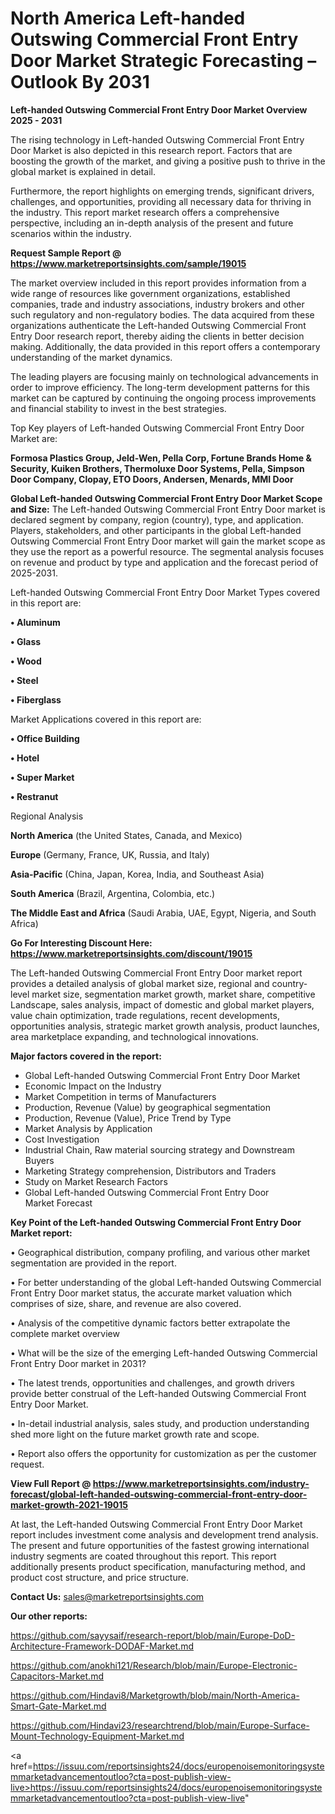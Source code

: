 # North America Left-handed Outswing Commercial Front Entry Door Market Strategic Forecasting – Outlook By 2031

<Strong> Left-handed Outswing Commercial Front Entry Door Market Overview 2025 - 2031</strong>

The rising technology in Left-handed Outswing Commercial Front Entry Door Market is also depicted in this research report. Factors that are boosting the growth of the market, and giving a positive push to thrive in the global market is explained in detail.

Furthermore, the report highlights on emerging trends, significant drivers, challenges, and opportunities, providing all necessary data for thriving in the industry. This report market research offers a comprehensive perspective, including an in-depth analysis of the present and future scenarios within the industry.

<strong>Request Sample Report @ <a href=https://www.marketreportsinsights.com/sample/19015>https://www.marketreportsinsights.com/sample/19015</a></strong>

The market overview included in this report provides information from a wide range of resources like government organizations, established companies, trade and industry associations, industry brokers and other such regulatory and non-regulatory bodies. The data acquired from these organizations authenticate the Left-handed Outswing Commercial Front Entry Door research report, thereby aiding the clients in better decision making. Additionally, the data provided in this report offers a contemporary understanding of the market dynamics.

The leading players are focusing mainly on technological advancements in order to improve efficiency. The long-term development patterns for this market can be captured by continuing the ongoing process improvements and financial stability to invest in the best strategies.

Top Key players of Left-handed Outswing Commercial Front Entry Door Market are:

<strong>Formosa Plastics Group, Jeld-Wen, Pella Corp, Fortune Brands Home & Security, Kuiken Brothers, Thermoluxe Door Systems, Pella, Simpson Door Company, Clopay, ETO Doors, Andersen, Menards, MMI Door</strong>

<strong><b>Global Left-handed Outswing Commercial Front Entry Door Market Scope and Size:</b></strong>
The Left-handed Outswing Commercial Front Entry Door market is declared segment by company, region (country), type, and application. Players, stakeholders, and other participants in the global Left-handed Outswing Commercial Front Entry Door market will gain the market scope as they use the report as a powerful resource. The segmental analysis focuses on revenue and product by type and application and the forecast period of 2025-2031.

Left-handed Outswing Commercial Front Entry Door Market Types covered in this report are:

<strong>• Aluminum

• Glass

• Wood

• Steel

• Fiberglass</strong>

Market Applications covered in this report are:

<strong>• Office Building

• Hotel

• Super Market

• Restranut</strong> 

Regional Analysis

<strong>North America</strong> (the United States, Canada, and Mexico)

<strong>Europe</strong> (Germany, France, UK, Russia, and Italy)

<strong>Asia-Pacific</strong> (China, Japan, Korea, India, and Southeast Asia)

<strong>South America</strong> (Brazil, Argentina, Colombia, etc.)

<strong>The Middle East and Africa</strong> (Saudi Arabia, UAE, Egypt, Nigeria, and South Africa)

<strong>Go For Interesting Discount Here: <a href=https://www.marketreportsinsights.com/discount/19015>https://www.marketreportsinsights.com/discount/19015</a></strong>

The Left-handed Outswing Commercial Front Entry Door market report provides a detailed analysis of global market size, regional and country-level market size, segmentation market growth, market share, competitive Landscape, sales analysis, impact of domestic and global market players, value chain optimization, trade regulations, recent developments, opportunities analysis, strategic market growth analysis, product launches, area marketplace expanding, and technological innovations.

<strong><b>Major factors covered in the report:</b></strong>
<ul>
  <li>Global Left-handed Outswing Commercial Front Entry Door Market </li>
  <li>Economic Impact on the Industry</li>
  <li>Market Competition in terms of Manufacturers</li>
  <li>Production, Revenue (Value) by geographical segmentation</li>
  <li>Production, Revenue (Value), Price Trend by Type</li>
  <li>Market Analysis by Application</li>
  <li>Cost Investigation</li>
  <li>Industrial Chain, Raw material sourcing strategy and Downstream Buyers</li>
  <li>Marketing Strategy comprehension, Distributors and Traders</li>
  <li>Study on Market Research Factors</li>
  <li>Global Left-handed Outswing Commercial Front Entry Door Market Forecast</li>
</ul>

<strong><b>Key Point of the Left-handed Outswing Commercial Front Entry Door Market report:</b></strong>

• Geographical distribution, company profiling, and various other market segmentation are provided in the report.

• For better understanding of the global Left-handed Outswing Commercial Front Entry Door market status, the accurate market valuation which comprises of size, share, and revenue are also covered.

• Analysis of the competitive dynamic factors better extrapolate the complete market overview

• What will be the size of the emerging Left-handed Outswing Commercial Front Entry Door market in 2031?

• The latest trends, opportunities and challenges, and growth drivers provide better construal of the Left-handed Outswing Commercial Front Entry Door Market.

• In-detail industrial analysis, sales study, and production understanding shed more light on the future market growth rate and scope.

• Report also offers the opportunity for customization as per the customer request.

<strong><b>View Full Report @ <a href=https://www.marketreportsinsights.com/industry-forecast/global-left-handed-outswing-commercial-front-entry-door-market-growth-2021-19015>https://www.marketreportsinsights.com/industry-forecast/global-left-handed-outswing-commercial-front-entry-door-market-growth-2021-19015</a></b></strong>


At last, the Left-handed Outswing Commercial Front Entry Door Market report includes investment come analysis and development trend analysis. The present and future opportunities of the fastest growing international industry segments are coated throughout this report. This report additionally presents product specification, manufacturing method, and product cost structure, and price structure.

<strong>Contact Us:</strong>
sales@marketreportsinsights.com

<strong>Our other reports:</strong>

<a href=https://github.com/sayysaif/research-report/blob/main/Europe-DoD-Architecture-Framework-DODAF-Market.md>https://github.com/sayysaif/research-report/blob/main/Europe-DoD-Architecture-Framework-DODAF-Market.md</a>

<a href=https://github.com/anokhi121/Research/blob/main/Europe-Electronic-Capacitors-Market.md>https://github.com/anokhi121/Research/blob/main/Europe-Electronic-Capacitors-Market.md</a>

<a href=https://github.com/Hindavi8/Marketgrowth/blob/main/North-America-Smart-Gate-Market.md>https://github.com/Hindavi8/Marketgrowth/blob/main/North-America-Smart-Gate-Market.md</a>

<a href=https://github.com/Hindavi23/researchtrend/blob/main/Europe-Surface-Mount-Technology-Equipment-Market.md>https://github.com/Hindavi23/researchtrend/blob/main/Europe-Surface-Mount-Technology-Equipment-Market.md</a>

<a href=https://issuu.com/reportsinsights24/docs/europenoisemonitoringsystemmarketadvancementoutloo?cta=post-publish-view-live>https://issuu.com/reportsinsights24/docs/europenoisemonitoringsystemmarketadvancementoutloo?cta=post-publish-view-live</a>"
